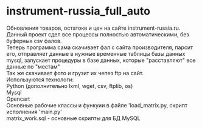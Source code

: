 # instrument-russia_full_auto

 Обновления товаров, остатокв и цен на сайте instrument-russia.ru.   
 Данный проект сдел все процессы полностью автоматическими, без буферных csv фалов.  
 Теперь программа сама скачивает фал с сайта производителя, парсит его, отправляет данные в нужные временные таблицы базы данных mysql, запускает процедуры в базе данных, которые "расставляют" все данные по "местам"  
 Так же скачивает фото и грузит их чепез ftp на сайт.  
 Используются технологи:  
 Python (дополнительно lxml, wget, csv, ftplib, os)  
 Mysql  
 Opencart  
 Основные рабочие классы и функуии в файле 'load_matrix.py, скрипт исполнения 'main.py'  
 matrix_work.sql - основные скрипты для БД MySQL  
